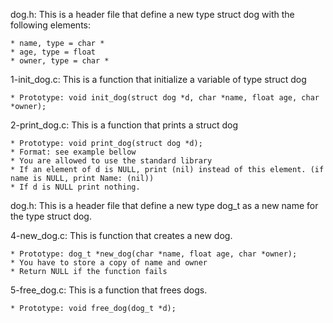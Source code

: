 dog.h: This is a header file that define a new type struct dog with the following elements:

	* name, type = char *
	* age, type = float
	* owner, type = char *

1-init_dog.c: This is a function that initialize a variable of type struct dog

	* Prototype: void init_dog(struct dog *d, char *name, float age, char *owner);

2-print_dog.c: This is a function that prints a struct dog

	* Prototype: void print_dog(struct dog *d);
	* Format: see example bellow
	* You are allowed to use the standard library
	* If an element of d is NULL, print (nil) instead of this element. (if name is NULL, print Name: (nil))
	* If d is NULL print nothing.

dog.h: This is a header file that define a new type dog_t as a new name for the type struct dog.

4-new_dog.c: This is function that creates a new dog.

	* Prototype: dog_t *new_dog(char *name, float age, char *owner);
	* You have to store a copy of name and owner
	* Return NULL if the function fails

5-free_dog.c: This is a function that frees dogs.

	* Prototype: void free_dog(dog_t *d);
